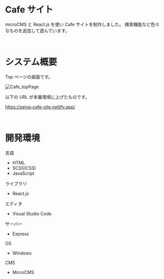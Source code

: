 # Cafe サイト

microCMS と React.js を使い Cafe サイトを制作しました。
検索機能など色々なものを追加して遊んでいます。

<br>

# システム概要

Top ページの画面です。

![Cafe_topPage](https://github.com/ookuraseiya/cafe/assets/79490150/0cf09729-1425-4548-b3e5-2c0d181f72cc)

以下の URL が本番環境に上げたものです。

https://seiya-cafe-site.netlify.app/

<br>

# 開発環境

言語

- HTML
- SCSS(CSS)
- JavaScript

ライブラリ

- React.js

エディタ

- Visual Studio Code

サーバー

- Express

OS

- Windows

CMS

- MicroCMS
